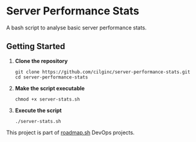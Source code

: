 # Server Performance Stats
A bash script to analyse basic server performance stats.  

## Getting Started
1. **Clone the repository**
    ```
    git clone https://github.com/cilginc/server-performance-stats.git
    cd server-performance-stats
    ```

2. **Make the script executable**
    ```
    chmod +x server-stats.sh
    ```
3. **Execute the script**  
    ```
    ./server-stats.sh
    ```
This project is part of [roadmap.sh](https://roadmap.sh/projects/server-stats) DevOps projects.
